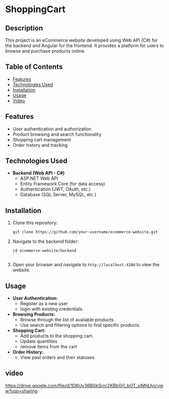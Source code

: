 # ShoppingCart

## Description
This project is an eCommerce website developed using Web API (C#) for the backend and Angular for the frontend. It provides a platform for users to browse and purchase products online.

## Table of Contents
- [Features](#features)
- [Technologies Used](#technologies-used)
- [Installation](#installation)
- [Usage](#usage)
- [Video](#video)


## Features
- User authentication and authorization
- Product browsing and search functionality
- Shopping cart management
- Order history and tracking

## Technologies Used
- **Backend (Web API - C#)**
  - ASP.NET Web API
  - Entity Framework Core (for data access)
  - Authentication (JWT, OAuth, etc.)
  - Database (SQL Server, MySQL, etc.)

## Installation
1. Clone this repository:
   ```
   git clone https://github.com/your-username/ecommerce-website.git
   ```

2. Navigate to the backend folder:
   ```
   cd ecommerce-website/backend
   ``
3. Open your browser and navigate to `http://localhost:4200` to view the website.

## Usage
- **User Authentication:**
  - Register as a new user
  -  login with existing credentials.
- **Browsing Products:**
  - Browse through the list of available products.
  - Use search and filtering options to find specific products.
- **Shopping Cart:**
  - Add products to the shopping cart.
  - Update quantities 
  - remove items from the cart
- **Order History:**
  - View past orders and their statuses.


## video
https://drive.google.com/file/d/1D6Uv36BGkSrnr2KBbOj1_bOT_xIMhLho/view?usp=sharing

